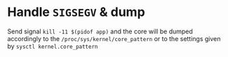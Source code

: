 # Handle `SIGSEGV` & dump

Send signal `kill -11 $(pidof app)` and the core will be dumped accordingly
to the `/proc/sys/kernel/core_pattern` or to the settings given by
`sysctl kernel.core_pattern`